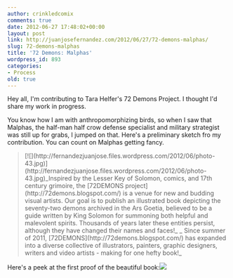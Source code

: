 ```yaml
---
author: crinkledcomix
comments: true
date: 2012-06-27 17:48:02+00:00
layout: post
link: http://juanjosefernandez.com/2012/06/27/72-demons-malphas/
slug: 72-demons-malphas
title: '72 Demons: Malphas'
wordpress_id: 893
categories:
- Process
old: true
---
```


Hey all, I'm contributing to Tara Helfer's 72 Demons Project. I thought I'd share my work in progress.

You know how I am with anthropomorphizing birds, so when I saw that Malphas, the half-man half crow defense specialist and military strategist was still up for grabs, I jumped on that. Here's a preliminary sketch fro my contribution. You can count on Malphas getting fancy.


<blockquote>[![](http://fernandezjuanjose.files.wordpress.com/2012/06/photo-43.jpg)](http://fernandezjuanjose.files.wordpress.com/2012/06/photo-43.jpg)_Inspired by the Lesser Key of Solomon, comics, and 17th century grimoire, the [72DEMONS project](http://72demons.blogspot.com/) is a venue for new and budding visual artists. Our goal is to publish an illustrated book depicting the seventy-two demons archived in the Ars Goetia, believed to be a guide written by King Solomon for summoning both helpful and malevolent spirits. Thousands of years later these entities persist, although they have changed their names and faces!_
_ Since summer of 2011, [72DEMONS](http://72demons.blogspot.com/) has expanded into a diverse collective of illustrators, painters, graphic designers, writers and video artists - making for one hefty book!_</blockquote>


Here's a peek at the first proof of the beautiful book:[![](http://fernandezjuanjose.files.wordpress.com/2012/06/7312932730_2381fb28fc_b.jpeg)](http://www.flickr.com/photos/68518992@N06/7312932730/in/photostream/)
